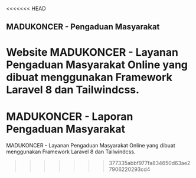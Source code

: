 <<<<<<< HEAD
## MADUKONCER - Pengaduan Masyarakat

Website MADUKONCER - Layanan Pengaduan Masyarakat Online yang dibuat menggunakan Framework Laravel 8 dan Tailwindcss.
=======
# MADUKONCER - Laporan Pengaduan Masyarakat 

MADUKONCER - Layanan Pengaduan Masyarakat Online yang dibuat menggunakan Framework Laravel 8 dan Tailwindcss.

>>>>>>> 377335abbf977fa834650d63ae27906220293cd4
